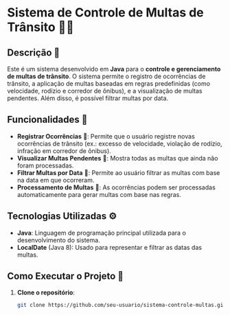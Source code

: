 # Sistema de Controle de Multas de Trânsito 🚗💨

## Descrição 📜

Este é um sistema desenvolvido em **Java** para o **controle e gerenciamento de multas de trânsito**. O sistema permite o registro de ocorrências de trânsito, a aplicação de multas baseadas em regras predefinidas (como velocidade, rodízio e corredor de ônibus), e a visualização de multas pendentes. Além disso, é possível filtrar multas por data.

## Funcionalidades 🎯

- **Registrar Ocorrências** 📝: Permite que o usuário registre novas ocorrências de trânsito (ex.: excesso de velocidade, violação de rodízio, infração em corredor de ônibus).
- **Visualizar Multas Pendentes** 🚧: Mostra todas as multas que ainda não foram processadas.
- **Filtrar Multas por Data** 📅: Permite ao usuário filtrar as multas com base na data em que ocorreram.
- **Processamento de Multas** 🔄: As ocorrências podem ser processadas automaticamente para gerar multas com base nas regras.

## Tecnologias Utilizadas ⚙️

- **Java**: Linguagem de programação principal utilizada para o desenvolvimento do sistema.
- **LocalDate** (Java 8): Usado para representar e filtrar as datas das multas.

## Como Executar o Projeto 🚀

1. **Clone o repositório**:

   ```bash
   git clone https://github.com/seu-usuario/sistema-controle-multas.git
